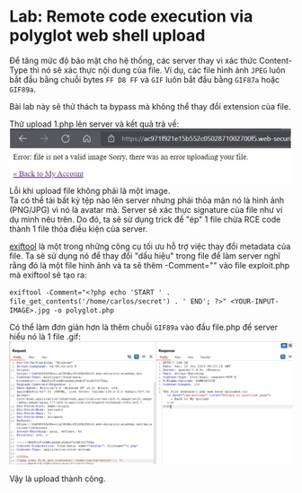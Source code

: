 # Lab: Remote code execution via polyglot web shell upload
Để tăng mức độ bảo mật cho hệ thống, các server thay vì xác thức Content-Type thì nó sẽ xác thực nội dung của file. Ví dụ, các file hình ảnh `JPEG` luôn bắt đầu bằng chuỗi bytes `FF D8 FF` và `GIF` luôn bắt đầu bằng `GIF87a` hoặc `GIF89a`.

Bài lab này sẽ thử thách ta bypass mà không thể thay đổi extension của file.

Thử upload 1.php lên server và kết quả trả về:  
<img src="./img/image12.png">  
Lỗi khi upload file không phải là một image.   
Ta có thể tải bất kỳ tệp nào lên server nhưng phải thỏa mãn nó là hình ảnh (PNG/JPG) vì nó là avatar mà. Server sẽ xác thực signature của file như ví dụ mình nêu trên. Do đó, ta sẽ sử dụng trick để "ép" 1 file chừa RCE code thành 1 file thỏa điều kiện của server.

[exiftool](https://github.com/exiftool/exiftool) là một trong những công cụ tối ưu hỗ trợ việc thay đổi metadata của file. Ta sẽ sử dụng nó để thay đổi "dấu hiệu" trong file để làm server nghĩ rằng đó là một file hình ảnh và ta sẽ thêm -Comment="<?php echo 'START ' . file_get_contents('/home/carlos/secret') . ' END'; ?>" vào file exploit.php mà exiftool sẽ tạo ra:
```
exiftool -Comment="<?php echo 'START ' . file_get_contents('/home/carlos/secret') . ' END'; ?>" <YOUR-INPUT-IMAGE>.jpg -o polyglot.php
```
Có thể làm đơn giản hơn là thêm chuỗi `GIF89a` vào đầu file.php để server hiểu nó là 1 file .gif:
<img src="./img/image13.png">

Vậy là upload thành công.
